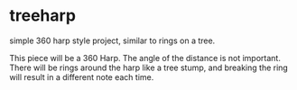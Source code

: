 # treeharp
simple 360 harp style project, similar to rings on a tree.

This piece will be a 360 Harp. The angle of the distance is not important. There will be rings around the harp like a tree stump, and breaking the ring will result in a different note each time.